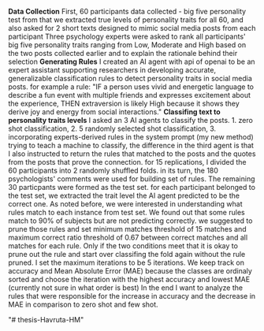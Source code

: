 **Data Collection**
First, 60 participants data collected - big five personality test from that we extracted true levels of personality traits for all 60, and also asked for 2 short texts designed to mimic social media posts from each participant
Three psychology experts were asked to rank all participants' big five personality traits ranging from Low, Moderate and High based on the two posts collected earlier and to explain the rationale behind their selection
**Generating Rules**
I created an AI agent with api of openai to be an expert assistant supporting researchers in developing accurate, generalizable classification rules to detect personality traits in social media posts. for example a rule: "IF a person uses vivid and energetic language to describe a fun event with multiple friends and expresses excitement about the experience, THEN extraversion is likely High because it shows they derive joy and energy from social interactions."
**Classifing text to personality traits levels**
I asked an 3 AI agents to classify the posts. 1. zero shot classification, 2. 5 randomly selected shot classification, 3. incorporating experts-derived rules in the system prompt (my new method) trying to teach a machine to classify, the difference in the third agent is that I also instructed to return the rules that matched to the posts and the quotes from the posts that prove the connection.
for 15 replications, I divided the 60 participants into 2 randomly shuffled folds. in its turn, the 180 psychologists' comments were used for building set of rules. The remaining 30 particpants were formed as the test set. for each participant belonged to the test set, we extracted the trait level the AI agent predicted to be the correct one. As noted before, we were interested in understanding what rules match to each instance from test set. 
We found out that some rules match to 90% of subjects but are not predicting correctly. we suggested to prune those rules and set minimum matches threshold of 15 matches and maximum correct ratio threshold of 0.67 between correct matches and all matches for each rule. Only if the two conditions meet that it is okay to prune out the rule and start over classifing the fold again without the rule pruned. I set the maximum iterations to be 5 iterations. We keep track on accuracy and Mean Absolute Error (MAE) because the classes are ordinaly sorted and choose the iteration with the highest accuracy and lowest MAE (currently not sure in what order is best)
In the end I want to analyze the rules that were responsible for the increase in accuracy and the decrease in MAE in comparison to zero shot and few shot. 

"# thesis-Havruta-HM" 
